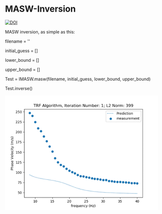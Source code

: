 # MASW-Inversion 

[![DOI](https://zenodo.org/badge/DOI/10.5281/zenodo.3776875.svg)](https://doi.org/10.5281/zenodo.3776875)



MASW inversion, as simple as this: 

filename = ''  

initial_guess = [] 

lower_bound = []  

upper_bound = []  

Test = IMASW.masw(filename, initial_guess, lower_bound, upper_bound)   

Test.inverse() 


![Alt Text](/TRF.gif)

